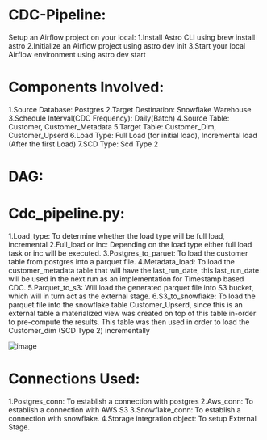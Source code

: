 # CDC-Pipeline:

Setup an Airflow project on your local:
  1.Install Astro CLI using brew install astro
  2.Initialize an Airflow project using astro dev init
  3.Start your local Airflow environment using astro dev start

# Components Involved:
  1.Source Database: Postgres
  2.Target Destination: Snowflake Warehouse
  3.Schedule Interval(CDC Frequency): Daily(Batch)
  4.Source Table: Customer, Customer_Metadata
  5.Target Table: Customer_Dim, Customer_Upserd
  6.Load Type: Full Load (for initial load), Incremental load (After the first Load)
  7.SCD Type: Scd Type 2

# DAG:
# Cdc_pipeline.py:
  1.Load_type: To determine whether the load type will be full load, incremental
  2.Full_load or inc: Depending on the load type either full load task or inc will be executed.
  3.Postgres_to_paruet: To load the customer table from postgres into a parquet file.
  4.Metadata_load: To load the customer_metadata table that will have the last_run_date, this last_run_date will be used in the next run as an implementation for Timestamp based CDC.
  5.Parquet_to_s3: Will load the generated parquet file into S3 bucket, which will in turn act as the external stage.
  6.S3_to_snowflake: To load the parquet file into the snowflake table Customer_Upserd, since this is an external table a materialized view was created on top of this table in-order to pre-compute the results. This table was then used in order to load the Customer_dim (SCD Type 2) incrementally

![image](https://github.com/user-attachments/assets/f8357c42-dd2b-4705-ac8c-150c57e6cea7)

# Connections Used:
1.Postgres_conn: To establish a connection with postgres
2.Aws_conn: To establish a connection with AWS S3
3.Snowflake_conn: To establish a connection with snowflake.
4.Storage integration object: To setup External Stage.
